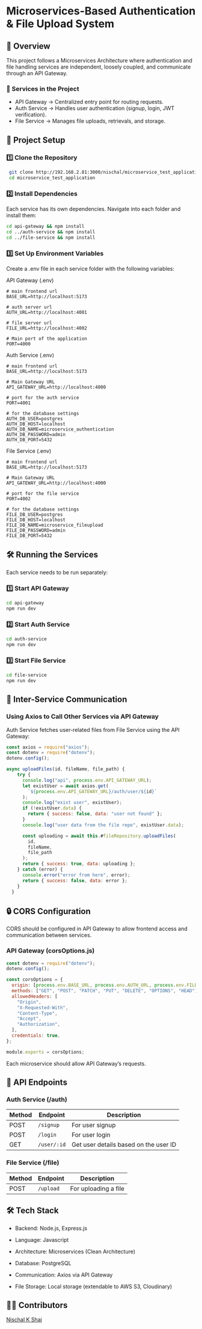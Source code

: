 # Microservices-Based Authentication & File Upload System

## 📌 Overview

This project follows a Microservices Architecture where authentication and file handling services are independent, loosely coupled, and communicate through an API Gateway.

### 📂 Services in the Project

* API Gateway → Centralized entry point for routing requests.
* Auth Service → Handles user authentication (signup, login, JWT verification).
* File Service → Manages file uploads, retrievals, and storage.

## 🚀 Project Setup

### 1️⃣ Clone the Repository

``` bash
 git clone http://192.168.2.81:3000/nischal/microservice_test_application.git
 cd microservice_test_application
```

### 2️⃣ Install Dependencies

Each service has its own dependencies. Navigate into each folder and install them:

```bash
cd api-gateway && npm install
cd ../auth-service && npm install
cd ../file-service && npm install
```

### 3️⃣ Set Up Environment Variables

Create a .env file in each service folder with the following variables:

API Gateway (.env)

```.env
# main frontend url
BASE_URL=http://localhost:5173

# auth server url
AUTH_URL=http://localhost:4001

# file server url
FILE_URL=http://localhost:4002

# Main port of the application
PORT=4000
```

Auth Service (.env)

```.env
# main frontend url
BASE_URL=http://localhost:5173

# Main Gateway URL
API_GATEWAY_URL=http://localhost:4000

# port for the auth service
PORT=4001

# for the database settings
AUTH_DB_USER=postgres
AUTH_DB_HOST=localhost
AUTH_DB_NAME=microservice_authentication
AUTH_DB_PASSWORD=admin
AUTH_DB_PORT=5432
```

File Service (.env)

```.env
# main frontend url
BASE_URL=http://localhost:5173

# Main Gateway URL
API_GATEWAY_URL=http://localhost:4000

# port for the file service
PORT=4002

# for the database settings
FILE_DB_USER=postgres
FILE_DB_HOST=localhost
FILE_DB_NAME=microservice_fileupload
FILE_DB_PASSWORD=admin
FILE_DB_PORT=5432
```

## 🛠 Running the Services

Each service needs to be run separately:

### 1️⃣ Start API Gateway

```bash
cd api-gateway
npm run dev
```

### 2️⃣ Start Auth Service

```bash
cd auth-service
npm run dev
```

### 3️⃣ Start File Service

```bash
cd file-service
npm run dev
```

## 📡 Inter-Service Communication

### Using Axios to Call Other Services via API Gateway

Auth Service fetches user-related files from File Service using the API Gateway:

```javascript
const axios = require("axios");
const dotenv = require("dotenv");
dotenv.config();

async uploadFiles(id, fileName, file_path) {
    try {
      console.log("api", process.env.API_GATEWAY_URL);
      let existUser = await axios.get(
        `${process.env.API_GATEWAY_URL}/auth/user/${id}`
      );
      console.log("exist user", existUser);
      if (!existUser.data) {
        return { success: false, data: "user not found" };
      }
      console.log("user data from the file repo", existUser.data);

      const uploading = await this.#fileRepository.uploadFiles(
        id,
        fileName,
        file_path
      );
      return { success: true, data: uploading };
    } catch (error) {
      console.error("error from here", error);
      return { success: false, data: error };
    }
  }
  ```

## 🔒 CORS Configuration

CORS should be configured in API Gateway to allow frontend access and communication between services.

### API Gateway (corsOptions.js)

```javascript
const dotenv = require("dotenv");
dotenv.config();

const corsOptions = {
  origin: [process.env.BASE_URL, process.env.AUTH_URL, process.env.FILE_URL],
  methods: ["GET", "POST", "PATCH", "PUT", "DELETE", "OPTIONS", "HEAD"],
  allowedHeaders: [
    "Origin",
    "X-Requested-With",
    "Content-Type",
    "Accept",
    "Authorization",
  ],
  credentials: true,
};

module.exports = corsOptions;
```

Each microservice should allow API Gateway’s requests.

## 📌 API Endpoints

### **Auth Service (/auth)**

| Method | Endpoint     | Description                              |
|--------|------------|------------------------------------------|
| POST   | `/signup`   | For user signup                        |
| POST   | `/login`    | For user login                         |
| GET    | `/user/:id` | Get user details based on the user ID  |

### **File Service (/file)**

| Method | Endpoint  | Description          |
|--------|----------|----------------------|
| POST   | `/upload` | For uploading a file |

## 🛠 Tech Stack

* Backend: Node.js, Express.js

* Language: Javascript

* Architecture: Microservices (Clean Architecture)

* Database: PostgreSQL

* Communication: Axios via API Gateway

* File Storage: Local storage (extendable to AWS S3, Cloudinary)

## 👨‍💻 Contributors

[Nischal K Shaj](https://github.com/NischalKShaj)
